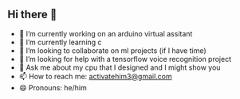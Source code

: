 ## Hi there 👋

- 🔭 I’m currently working on an arduino virtual assitant
- 🌱 I’m currently learning c
- 👯 I’m looking to collaborate on ml projects (if I have time)
- 🤔 I’m looking for help with a tensorflow voice recognition project
- 💬 Ask me about my cpu that I designed and I might show you
- 📫 How to reach me: activatehim3@gmail.com
- 😄 Pronouns: he/him

